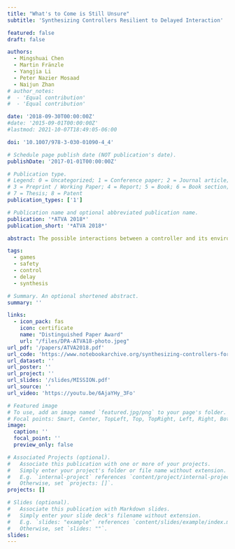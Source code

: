 ```yaml
---
title: "What's to Come is Still Unsure"
subtitle: 'Synthesizing Controllers Resilient to Delayed Interaction'

featured: false
draft: false

authors:
  - Mingshuai Chen
  - Martin Fränzle
  - Yangjia Li
  - Peter Nazier Mosaad
  - Naijun Zhan
# author_notes:
#  - 'Equal contribution'
#  - 'Equal contribution'

date: '2018-09-30T00:00:00Z'
#date: '2015-09-01T00:00:00Z'
#lastmod: 2021-10-07T18:49:05-06:00

doi: '10.1007/978-3-030-01090-4_4'

# Schedule page publish date (NOT publication's date).
publishDate: '2017-01-01T00:00:00Z'

# Publication type.
# Legend: 0 = Uncategorized; 1 = Conference paper; 2 = Journal article;
# 3 = Preprint / Working Paper; 4 = Report; 5 = Book; 6 = Book section;
# 7 = Thesis; 8 = Patent
publication_types: ['1']

# Publication name and optional abbreviated publication name.
publication: '*ATVA 2018*'
publication_short: '*ATVA 2018*'

abstract: The possible interactions between a controller and its environment can naturally be modelled as the arena of a two-player game, and adding an appropriate winning condition permits to specify desirable behavior. The classical model here is the positional game, where both players can (fully or partially) observe the current position in the game graph, which in turn is indicative of their mutual current states. In practice, neither sensing or actuating the environment through physical devices nor data forwarding to and signal processing in the controller are instantaneous. The resultant delays force the controller to draw decisions before being aware of the recent history of a play. It is known that existence of a winning strategy for the controller in games with such delays is decidable over finite game graphs and with respect to $\omega$-regular objectives. The underlying reduction, however, is impractical for non-trivial delays as it incurs a blow-up of the game graph which is exponential in the magnitude of the delay. For safety objectives, we propose a more practical incremental algorithm synthesizing a series of controllers handling increasing delays and reducing game-graph size in between. It is demonstrated using benchmark examples that even a simplistic explicit-state implementation of this algorithm outperforms state-of-the-art symbolic synthesis algorithms as soon as non-trivial delays have to be handled. We furthermore shed some light on the practically relevant case of non-order-preserving delays, as arising in actual networked control, thereby considerably extending the scope of regular game theory under delay pioneered by Klein and Zimmermann.

tags:
  - games
  - safety
  - control
  - delay
  - synthesis

# Summary. An optional shortened abstract.
summary: ''

links:
  - icon_pack: fas
    icon: certificate
    name: "Distinguished Paper Award"
    url: "/files/DPA-ATVA18-photo.jpeg"
url_pdf: '/papers/ATVA2018.pdf'
url_code: 'https://www.notebookarchive.org/synthesizing-controllers-for-safety-games-under-delayed-information--2021-08-5lc88f4/'
url_dataset: ''
url_poster: ''
url_project: ''
url_slides: '/slides/MISSION.pdf'
url_source: ''
url_video: 'https://youtu.be/6AjaYHy_3Fo'

# Featured image
# To use, add an image named `featured.jpg/png` to your page's folder.
# Focal points: Smart, Center, TopLeft, Top, TopRight, Left, Right, BottomLeft, Bottom, BottomRight.
image:
  caption: ''
  focal_point: ''
  preview_only: false

# Associated Projects (optional).
#   Associate this publication with one or more of your projects.
#   Simply enter your project's folder or file name without extension.
#   E.g. `internal-project` references `content/project/internal-project/index.md`.
#   Otherwise, set `projects: []`.
projects: []

# Slides (optional).
#   Associate this publication with Markdown slides.
#   Simply enter your slide deck's filename without extension.
#   E.g. `slides: "example"` references `content/slides/example/index.md`.
#   Otherwise, set `slides: ""`.
slides:
---
```

<!-- ![Distinguished Paper Award @ ATVA 2018](/files/DPA-ATVA18.png "Distinguished Paper Award @ ATVA 2018")
![Distinguished Paper Award @ ATVA 2018](/files/DPA-ATVA18-photo.jpeg "Distinguished Paper Award @ ATVA 2018") -->

<!-- {{% callout note %}}
Click the _Cite_ button above to demo the feature to enable visitors to import publication metadata into their reference management software.
{{% /callout %}} -->
